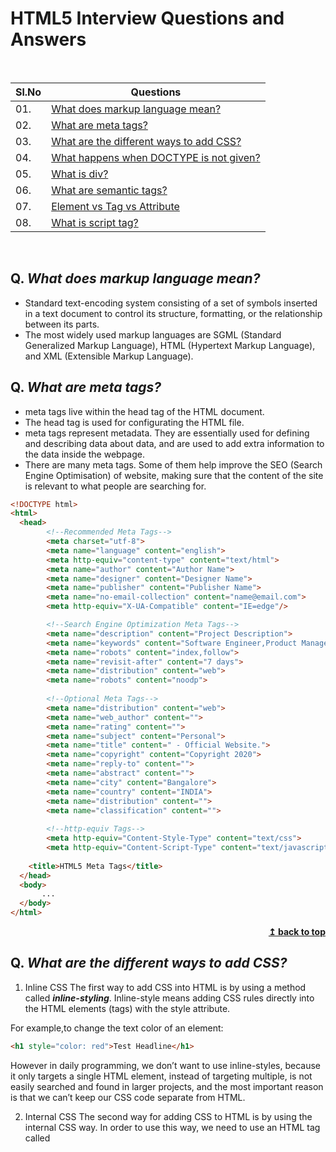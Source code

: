 # HTML5 Interview Questions and Answers

<br/>

|Sl.No|  Questions                        |
|----|------------------------------------|
| 01.|[What does markup language mean?](#q-what-does-markup-language-mean)|
| 02.|[What are meta tags?](#q-what-are-meta-tags)|
| 03.|[What are the different ways to add CSS?](#q-what-are-the-different-ways-to-add-css)|
| 04.|[What happens when DOCTYPE is not given?](#q-what-happens-when-doctype-is-not-given)|
| 05.|[What is div?](#q-what-is-div)|
| 06.|[What are semantic tags?](#q-what-are-semantic-tags)|
| 07.|[Element vs Tag vs Attribute](#q-element-vs-tag-vs-attribute)|
| 08.|[What is script tag?](#q-what-is-script-tag)|

<br/>


## Q. ***What does markup language mean?***
- Standard text-encoding system consisting of a set of symbols inserted in a text document to control its structure, formatting, or the relationship between its parts.
- The most widely used markup languages are SGML (Standard Generalized Markup Language), HTML (Hypertext Markup Language), and XML (Extensible Markup Language).

## Q. ***What are meta tags?***
- meta tags live within the head tag of the HTML document.
- The head tag is used for configurating the HTML file.
- meta tags represent metadata. They are essentially used for defining and describing data about data, and are used to add extra information to the data inside the webpage.
- There are many meta tags. Some of them help improve the SEO (Search Engine Optimisation) of website, making sure that the content of the site is relevant to what people are searching for.

```html
<!DOCTYPE html>
<html>
  <head>
        <!--Recommended Meta Tags-->
        <meta charset="utf-8">
        <meta name="language" content="english"> 
        <meta http-equiv="content-type" content="text/html">
        <meta name="author" content="Author Name">
        <meta name="designer" content="Designer Name">
        <meta name="publisher" content="Publisher Name">
        <meta name="no-email-collection" content="name@email.com">
        <meta http-equiv="X-UA-Compatible" content="IE=edge"/>

        <!--Search Engine Optimization Meta Tags-->
        <meta name="description" content="Project Description">
        <meta name="keywords" content="Software Engineer,Product Manager,Project Manager,Data Scientist">
        <meta name="robots" content="index,follow">
        <meta name="revisit-after" content="7 days">
        <meta name="distribution" content="web">
        <meta name="robots" content="noodp">
        
        <!--Optional Meta Tags-->
        <meta name="distribution" content="web">
        <meta name="web_author" content="">
        <meta name="rating" content="">
        <meta name="subject" content="Personal">
        <meta name="title" content=" - Official Website.">
        <meta name="copyright" content="Copyright 2020">
        <meta name="reply-to" content="">
        <meta name="abstract" content="">
        <meta name="city" content="Bangalore">
        <meta name="country" content="INDIA">
        <meta name="distribution" content="">
        <meta name="classification" content="">
        
        <!--http-equiv Tags-->
        <meta http-equiv="Content-Style-Type" content="text/css">
        <meta http-equiv="Content-Script-Type" content="text/javascript">
      
    <title>HTML5 Meta Tags</title>
  </head>
  <body>
       ...
  </body>
</html>
```
<div align="right">
    <b><a href="#">↥ back to top</a></b>
</div>


## Q. ***What are the different ways to add CSS?***
1. Inline CSS
The first way to add CSS into HTML is by using a method called ***inline-styling***. Inline-style means adding CSS rules directly into the HTML elements (tags) with the style attribute.

For example,to change the text color of an element:

```html
<h1 style="color: red">Test Headline</h1>
```
However in daily programming, we don’t want to use inline-styles, because it only targets a single HTML element, instead of targeting multiple, is not easily searched and found in larger projects, and the most important reason is that we can’t keep our CSS code separate from HTML.

2. Internal CSS
The second way for adding CSS to HTML is by using the internal CSS way.
In order to use this way, we need to use an HTML tag called <style> tag (not style attribute) and between the style tags, we can write our CSS selectors & rules:

```html
<style>  
  h1 {  
    color: red;
  }
</style>
<body>  
  <h1>Test Headline</h1>
</body>
```
3. External CSS
Keeping CSS & HTML separated is best practice. In real programming, we need to keep HTML, CSS, and JavaScript in separate files and later import them where necessary. This way improves readability & makes it easier for the maintenance of the code.

To use this way, we need to create separate CSS files with an extension of .css and later link them to HTML.

For example, we can create a CSS file like this one: index.css. Inside index.css, we write our CSS rules:

```html
h1 {  
  color: red;
}
```
Then we can import index.css to HTML with a <link> tag like below:

```html
<head>
   <link rel="stylesheet" type="text/css" href="index.css">
</head>
<body>
 <h1> Test Headline </h1>
</body>
```

## Q. ***What happens when DOCTYPE is not given?***

The web page is rendered in quirks mode. The web browsers engines use quirks mode to support older browsers which does not follow the **W3C specifications**. In quirks mode CSS class and id names are case insensitive. In standards mode they are case sensitive.
<div align="right">
    <b><a href="#">↥ back to top</a></b>
</div>

## Q. ***What is div?***
The HTML division tag, called "div" for short, is a special element that lets us group similar sets of content together on a web page. We can use it as a generic container for associating similar content.

## Q. ***What are semantic tags?***
- Semantic HTML elements are those that clearly describe their meaning in a human- and machine-readable way.
- The semantic elements added in HTML5 are:
  ```html
  <article>
  <aside>
  <details>
  <figcaption>
  <figure>
  <footer>
  <header>
  <main>
  <mark>
  <nav>
  <section>
  <summary>
  <time>
  ```
Elements such as
```html
<header> <nav> <section> <article> <aside> and <footer>
```
 act more or less like 
 ```html
 <div> elements.
```
They group other elements together into page sections. However where a div tag could contain any type of information, it is easy to identify what sort of information would go in a semantic header region.

***Why use semantic elements?***
- It is much easier to read.
- It has greater accessibility. You are not the only one that finds semantic elements easier to understand. Search engines and assistive technologies (like screen readers for users with a sight impairment) are also able to better understand the context and content of your website, meaning a better experience for your users.

## Q. ***Element vs Tag vs Attribute***
An element is a single ‘chunk’ of code comprising of an opening and closing tag.

```html
<code><div>This is a div element</div></code>
```
This is a div element. Not a div tag.

Some elements have only one, self-closing tag:
```html
<code><img /></code>
```

Tags are the bits that make up elements. <div> is a tag. An opening and closing tag makes an element:
```html
<code><div></code>
```
And:
```html
<code></div></code>
```
Attributes
An attribute is a piece of code attached to a tag which supplies additional information:
```html
<code><div <mark>class="some-class"</mark>>This is a div element</div></code>
```
This is an attribute.

## Q. ***What is script tag?***
The ```<script>``` tag is known for embedding the scripts like JavaScript. The ```<script>``` tag comes with its attributes which decide behaviour of the tag. One of the example of ```<script>``` attribute is src attribute which provides the path to the external script files.

```html
<script>  
  //code to be executed  
</script>
```
#### Attributes of ```<script>``` Tag
The ```<script>``` tag has two types of attributes.

- global attributes: A global attribute is a property common to all HTML elements. It can be used on all elements, even if it has no effect on some elements.

- event attributes: When the browser reacts to a specific action by the user, event attributes are triggered. For example Form events, Mouse events, Media events, Window events.

The <script> contains the following global attributes :

- ***async***	```<script async>```: 	The <script> is run asynchronously with the rest of the page when you use script async.
- ***crossorign***	```<script crossorigin ="anonymous|use-credentials">```:	enables error logging for sites that use a separate domain for static media. The value anonymous doesn't really send credentials, whereas the value use-credentials does.
- ***defer***	```<script defer>```:	The script is run after the document has been parsed but before the DOMContentLoaded event has been fired.
- ***src***	```<script src="uri\path to resource">```:	Provides a URL or path for an external script.
- ***type***	```<script type="text\javascript">```:	In this attribute, we specify the type of containing script, which can be textjavascript, texthtml, textplain, applicationjson, applicationpdf, etc.
- ***referrerpolicy***	```<script referrerpolicy="no-referrer">```:	If a script is being retrieved, this attribute tells which referrer to send. It can contain values such as no-referrer, no-referrer-when-downgrade, origin, same-origin, strict-origin, etc.
- ***integrity***	```<script integrity="sha384-oqVuAfXRKap7fdgc">```	This attribute provides a way in which a user agent can verify that a retrieved resource was not manipulated.
- ***nomodule***	```<script nomodule>```:	It specifies that the script is incompatible with browsers which support ES2015 modules.

The ```<script>``` contains the following event attributes :

- ***Window Events Attributes***- onload, onresize, etc.
- ***Form Events***- oninput, onchange, etc.
- ***Keyboard Events***- onkeydown, onkeypress, etc.
- ***Mouse Events***- onclick, onwheel, etc.
- ***Media Events***- onabort, onerror, etc.









